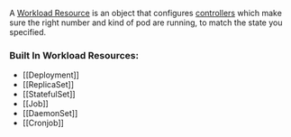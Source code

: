 A [Workload Resource](https://kubernetes.io/docs/concepts/workloads/) is an object that configures [controllers](https://kubernetes.io/docs/concepts/architecture/controller/) which make sure the right number and kind of pod are running, to match the state you specified.

### Built In Workload Resources:
- [[Deployment]]
- [[ReplicaSet]]
- [[StatefulSet]]
- [[Job]]
- [[DaemonSet]]
- [[Cronjob]]